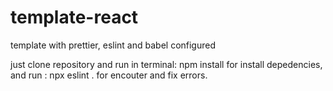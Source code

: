 # template-react
template with prettier, eslint and babel configured

just clone repository and run in terminal:
npm install
for install depedencies, and run :
npx eslint .
for encouter and fix errors.

